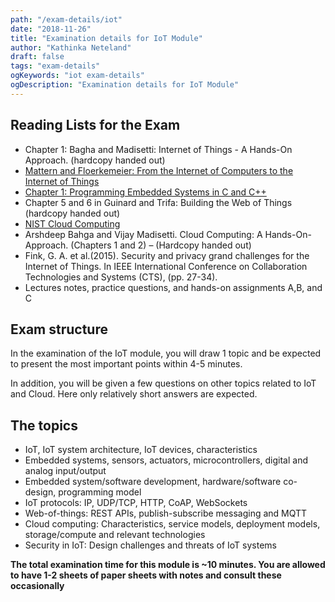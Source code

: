 ```yaml
---
path: "/exam-details/iot"
date: "2018-11-26"
title: "Examination details for IoT Module"
author: "Kathinka Neteland"
draft: false
tags: "exam-details"
ogKeywords: "iot exam-details"
ogDescription: "Examination details for IoT Module"
---
```


## Reading Lists for the Exam

- Chapter 1: Bagha and Madisetti: Internet of Things - A Hands-On Approach. (hardcopy handed out)
- [Mattern and Floerkemeier: From the Internet of Computers to the Internet of Things](https://vs.inf.ethz.ch/publ/papers/Internet-of-things.pdfLinks)
- [Chapter 1: Programming Embedded Systems in C and C++](http://cs2.ist.unomaha.edu/~stanw/161/csci4500/embedded.pdfLinks)
- Chapter 5 and 6 in Guinard and Trifa: Building the Web of Things (hardcopy handed out)
- [NIST Cloud Computing](https://csrc.nist.gov/projects/cloud-computingLinks)
- Arshdeep Bahga and Vijay Madisetti. Cloud Computing: A Hands-On-Approach. (Chapters 1 and 2) – (Hardcopy handed out)
- Fink, G. A. et al.(2015). Security and privacy grand challenges for the Internet of Things. In IEEE International Conference on Collaboration Technologies and Systems (CTS), (pp. 27-34).
- Lectures notes, practice questions, and hands-on assignments A,B, and C

## Exam structure

In the examination of the IoT module, you will draw 1 topic and be expected to present the most important points within 4-5 minutes. 

In addition, you will be given a few questions on other topics related to IoT and Cloud. Here only relatively short answers are expected. 

## The topics

- IoT, IoT system architecture, IoT devices, characteristics
- Embedded systems, sensors, actuators, microcontrollers, digital and analog input/output
- Embedded system/software development, hardware/software co-design, programming model
- IoT protocols: IP, UDP/TCP, HTTP, CoAP, WebSockets
- Web-of-things: REST APIs, publish-subscribe messaging and MQTT
- Cloud computing: Characteristics, service models, deployment models, storage/compute and relevant technologies
- Security in IoT: Design challenges and threats of IoT systems

**The total examination time for this module is ~10 minutes. You are allowed to have 1-2 sheets of paper sheets with notes and consult these occasionally**
